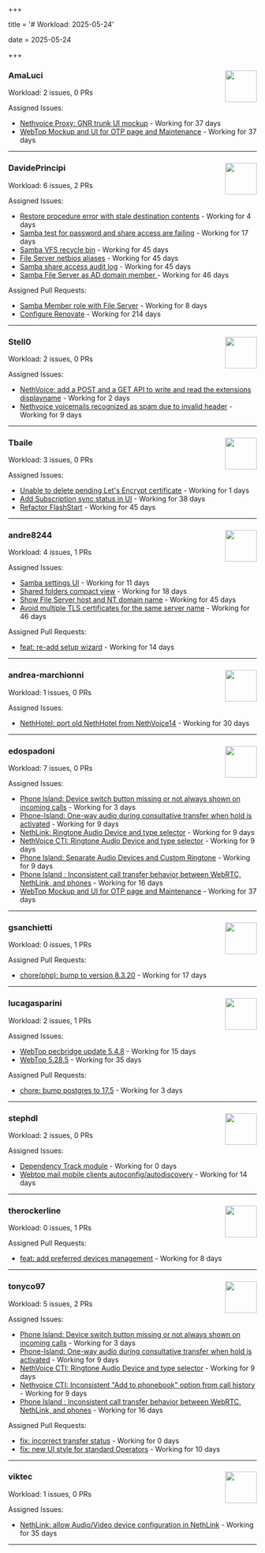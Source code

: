+++

title = '# Workload: 2025-05-24'

date = 2025-05-24

+++

### AmaLuci <img src='https://avatars.githubusercontent.com/u/166636295?v=4&s=64' width='64' height='64' style='float:right;' /> ###
Workload: 2 issues, 0 PRs


Assigned Issues:
- [Nethvoice Proxy: GNR trunk UI mockup](https://github.com/NethServer/dev/issues/7411) - Working for 37 days
- [WebTop Mockup and UI for OTP page and Maintenance](https://github.com/NethServer/dev/issues/7410) - Working for 37 days
---

### DavidePrincipi <img src='https://avatars.githubusercontent.com/u/2920838?v=4&s=64' width='64' height='64' style='float:right;' /> ###
Workload: 6 issues, 2 PRs


Assigned Issues:
- [Restore procedure error with stale destination contents](https://github.com/NethServer/dev/issues/7470) - Working for 4 days
- [Samba test for password and share access are failing](https://github.com/NethServer/dev/issues/7443) - Working for 17 days
- [Samba VFS recycle bin](https://github.com/NethServer/dev/issues/7390) - Working for 45 days
- [File Server netbios aliases](https://github.com/NethServer/dev/issues/7388) - Working for 45 days
- [Samba share access audit log](https://github.com/NethServer/dev/issues/7386) - Working for 45 days
- [Samba File Server as AD domain member ](https://github.com/NethServer/dev/issues/7384) - Working for 46 days

Assigned Pull Requests:
- [Samba Member role with File Server](https://github.com/NethServer/ns8-samba/pull/91) - Working for 8 days
- [Configure Renovate](https://github.com/NethServer/ns8-passbolt/pull/1) - Working for 214 days
---

### Stell0 <img src='https://avatars.githubusercontent.com/u/4547897?v=4&s=64' width='64' height='64' style='float:right;' /> ###
Workload: 2 issues, 0 PRs


Assigned Issues:
- [NethVoice: add a POST and a GET API to write and read the extensions displayname](https://github.com/NethServer/dev/issues/7475) - Working for 2 days
- [Nethvoice voicemails recognized as spam due to invalid header](https://github.com/NethServer/dev/issues/7461) - Working for 9 days
---

### Tbaile <img src='https://avatars.githubusercontent.com/u/8052641?v=4&s=64' width='64' height='64' style='float:right;' /> ###
Workload: 3 issues, 0 PRs


Assigned Issues:
- [Unable to delete pending Let's Encrypt certificate](https://github.com/NethServer/nethsecurity/issues/1226) - Working for 1 days
- [Add Subscription sync status in UI](https://github.com/NethServer/nethsecurity/issues/1176) - Working for 38 days
- [Refactor FlashStart](https://github.com/NethServer/nethsecurity/issues/1162) - Working for 45 days
---

### andre8244 <img src='https://avatars.githubusercontent.com/u/4612169?v=4&s=64' width='64' height='64' style='float:right;' /> ###
Workload: 4 issues, 1 PRs


Assigned Issues:
- [Samba settings UI](https://github.com/NethServer/dev/issues/7455) - Working for 11 days
- [Shared folders compact view](https://github.com/NethServer/dev/issues/7439) - Working for 18 days
- [Show File Server host and NT domain name](https://github.com/NethServer/dev/issues/7387) - Working for 45 days
- [Avoid multiple TLS certificates for the same server name](https://github.com/NethServer/dev/issues/7383) - Working for 46 days

Assigned Pull Requests:
- [feat: re-add setup wizard](https://github.com/NethServer/nethsecurity-docs/pull/166) - Working for 14 days
---

### andrea-marchionni <img src='https://avatars.githubusercontent.com/u/6448460?v=4&s=64' width='64' height='64' style='float:right;' /> ###
Workload: 1 issues, 0 PRs


Assigned Issues:
- [NethHotel: port old NethHotel from NethVoice14](https://github.com/NethServer/dev/issues/7425) - Working for 30 days
---

### edospadoni <img src='https://avatars.githubusercontent.com/u/6152486?v=4&s=64' width='64' height='64' style='float:right;' /> ###
Workload: 7 issues, 0 PRs


Assigned Issues:
- [Phone Island: Device switch button missing or not always shown on incoming calls](https://github.com/NethServer/dev/issues/7473) - Working for 3 days
- [Phone-Island: One-way audio during consultative transfer when hold is activated](https://github.com/NethServer/dev/issues/7462) - Working for 9 days
- [NethLink: Ringtone Audio Device and type selector](https://github.com/NethServer/dev/issues/7460) - Working for 9 days
- [NethVoice CTI: Ringtone Audio Device and type selector](https://github.com/NethServer/dev/issues/7459) - Working for 9 days
- [Phone Island: Separate Audio Devices and Custom Ringtone](https://github.com/NethServer/dev/issues/7458) - Working for 9 days
- [Phone Island : Inconsistent call transfer behavior between WebRTC, NethLink, and phones](https://github.com/NethServer/dev/issues/7444) - Working for 16 days
- [WebTop Mockup and UI for OTP page and Maintenance](https://github.com/NethServer/dev/issues/7410) - Working for 37 days
---

### gsanchietti <img src='https://avatars.githubusercontent.com/u/804596?v=4&s=64' width='64' height='64' style='float:right;' /> ###
Workload: 0 issues, 1 PRs


Assigned Pull Requests:
- [chore(php): bump to version 8.3.20](https://github.com/NethServer/ns8-webtop/pull/120) - Working for 17 days
---

### lucagasparini <img src='https://avatars.githubusercontent.com/u/11161326?v=4&s=64' width='64' height='64' style='float:right;' /> ###
Workload: 2 issues, 1 PRs


Assigned Issues:
- [WebTop pecbridge update 5.4.8](https://github.com/NethServer/dev/issues/7447) - Working for 15 days
- [WebTop 5.28.5](https://github.com/NethServer/dev/issues/7415) - Working for 35 days

Assigned Pull Requests:
- [chore: bump postgres to 17.5](https://github.com/NethServer/ns8-webtop/pull/129) - Working for 3 days
---

### stephdl <img src='https://avatars.githubusercontent.com/u/3164851?v=4&s=64' width='64' height='64' style='float:right;' /> ###
Workload: 2 issues, 0 PRs


Assigned Issues:
- [Dependency Track module](https://github.com/NethServer/dev/issues/7477) - Working for 0 days
- [Webtop mail mobile clients autoconfig/autodiscovery](https://github.com/NethServer/dev/issues/7451) - Working for 14 days
---

### therockerline <img src='https://avatars.githubusercontent.com/u/12746889?v=4&s=64' width='64' height='64' style='float:right;' /> ###
Workload: 0 issues, 1 PRs


Assigned Pull Requests:
- [feat: add preferred devices management](https://github.com/NethServer/nethlink/pull/64) - Working for 8 days
---

### tonyco97 <img src='https://avatars.githubusercontent.com/u/36625268?v=4&s=64' width='64' height='64' style='float:right;' /> ###
Workload: 5 issues, 2 PRs


Assigned Issues:
- [Phone Island: Device switch button missing or not always shown on incoming calls](https://github.com/NethServer/dev/issues/7473) - Working for 3 days
- [Phone-Island: One-way audio during consultative transfer when hold is activated](https://github.com/NethServer/dev/issues/7462) - Working for 9 days
- [NethVoice CTI: Ringtone Audio Device and type selector](https://github.com/NethServer/dev/issues/7459) - Working for 9 days
- [Nethvoice CTI: Inconsistent "Add to phonebook" option from call history](https://github.com/NethServer/dev/issues/7457) - Working for 9 days
- [Phone Island : Inconsistent call transfer behavior between WebRTC, NethLink, and phones](https://github.com/NethServer/dev/issues/7444) - Working for 16 days

Assigned Pull Requests:
- [fix: incorrect transfer status](https://github.com/nethesis/phone-island/pull/98) - Working for 0 days
- [fix: new UI style for standard Operators](https://github.com/nethesis/nethvoice-cti/pull/306) - Working for 10 days
---

### viktec <img src='https://avatars.githubusercontent.com/u/48328088?v=4&s=64' width='64' height='64' style='float:right;' /> ###
Workload: 1 issues, 0 PRs


Assigned Issues:
- [NethLink: allow Audio/Video device configuration in NethLink](https://github.com/NethServer/dev/issues/7414) - Working for 35 days
---

